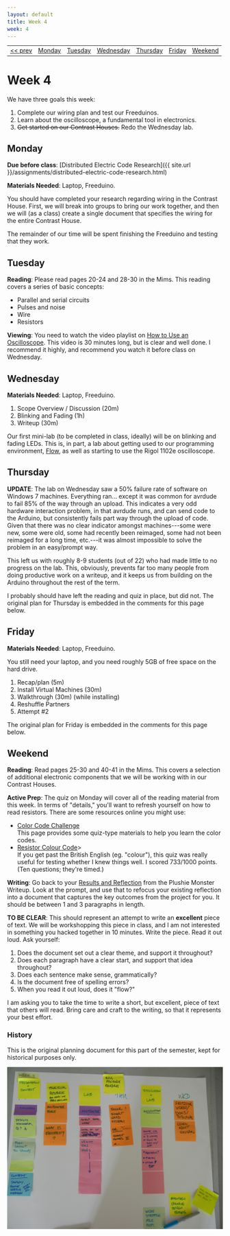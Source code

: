 ```yaml
---
layout: default
title: Week 4
week: 4
---
```


<table>
<tr>
	<td> <a href="w02.html">&lt;&lt; prev</a> </td>
	<td> <a href="#monday">Monday</a> </td>
	<td> <a href="#tuesday">Tuesday</a> </td>
	<td> <a href="#wednesday">Wednesday</a> </td>
	<td> <a href="#thursday">Thursday</a> </td>
	<td> <a href="#friday">Friday</a> </td>
	<td> <a href="#weekend">Weekend</a> </td>
	<!-- ><td> <a href="w04.html">next &gt;&gt;</a> </td> -->
</tr></table>

# Week 4

We have three goals this week:

<ol>
  <li> Complete our wiring plan and test our Freeduinos. </li>
  <li>Learn about the oscilloscope, a fundamental tool in electronics.</li>
  <li><strike>Get started on our Contrast Houses.</strike> Redo the Wednesday lab.</li>
</ol>
  

## Monday

**Due before class**: [Distributed Electric Code Research]({{ site.url }}/assignments/distributed-electric-code-research.html)

**Materials Needed**: Laptop, Freeduino.

You should have completed your research regarding wiring in the Contrast House. First, we will break into groups to bring our work together, and then we will (as a class) create a single document that specifies the wiring for the entire Contrast House.

The remainder of our time will be spent finishing the Freeduino and testing that they work. 

## Tuesday

**Reading**: Please read pages 20-24 and 28-30 in the Mims. This reading covers a series of basic concepts:

* Parallel and serial circuits
* Pulses and noise
* Wire
* Resistors

**Viewing**: You need to watch the video playlist on [How to Use an Oscilloscope](http://www.youtube.com/watch?v=CzY2abWCVTY). This video is 30 minutes long, but is clear and well done. I recommend it highly, and recommend you watch it before class on Wednesday.

## Wednesday

**Materials Needed**: Laptop, Freeduino.

1. Scope Overview / Discussion (20m)
2. Blinking and Fading (1h)
3. Writeup (30m)

Our first mini-lab (to be completed in class, ideally) will be on blinking and fading LEDs. This is, in part, a lab about getting used to our programming environment, [Flow]({{site.url}}/software/flow.html), as well as starting to use the Rigol 1102e oscilloscope.

## Thursday

**UPDATE**: The lab on Wednesday saw a 50% failure rate of software on Windows 7 machines. Everything ran... except it was common for avrdude to fail 85% of the way through an upload. This indicates a very odd hardware interaction problem, in that avrdude runs, and can send code to the Arduino, but consistently fails part way through the upload of code. Given that there was no clear indicator amongst machines---some were new, some were old, some had recently been reimaged, some had not been reimaged for a long time, etc.---it was almost impossible to solve the problem in an easy/prompt way.

This left us with roughly 8-9 students (out of 22) who had made little to no progress on the lab. This, obviously, prevents far too many people from doing productive work on a writeup, and it keeps us from building on the Arduino throughout the rest of the term.

I probably should have left the reading and quiz in place, but did not. The original plan for Thursday is embedded in the comments for this page below.

<!--
**Reading**: Read pages 25-30 and 40-41 in the Mims. This covers a selection of additional electronic components that we will be working with in our Contrast Houses.

**Active Prep**: You read about these things on Tuesday, but we're going to review them Thursday and be ready for a quiz on Friday. In terms of "details," you'll want to refresh yourself on how to read resistors. There are some resources online you might use:

* [Color Code Challenge](http://people.sinclair.edu/nickreeder/Flash/colorCode.htm) <br/>
This page provides some quiz-type materials to help you learn the color codes.
* [Resistor Colour Code](http://www.funtrivia.com/trivia-quiz/SciTech/Resistor-Colour-Code-266472.html)><br/>
If you get past the British English (eg. "colour"), this quiz was really useful for testing whether I knew things well. I scored 733/1000 points. (Ten questions; they're timed.)

-->

## Friday

**Materials Needed**: Laptop, Freeduino.

You still need your laptop, and you need roughly 5GB of free space on the hard drive.

1. Recap/plan (5m)
1. Install Virtual Machines (30m)
1. Walkthrough (30m) (while installing)
1. Reshuffle Partners
1. Attempt #2

The original plan for Friday is embedded in the comments for this page below.

<!-- 
We'll begin with a quiz over the readings from this week. 

Then, we will begin the build on our Contrast Houses. If not... this section will change.
-->

## Weekend

**Reading**: Read pages 25-30 and 40-41 in the Mims. This covers a selection of additional electronic components that we will be working with in our Contrast Houses.

**Active Prep**: The quiz on Monday will cover all of the reading material from this week. In terms of "details," you'll want to refresh yourself on how to read resistors. There are some resources online you might use:

* [Color Code Challenge](http://people.sinclair.edu/nickreeder/Flash/colorCode.htm) <br/>
This page provides some quiz-type materials to help you learn the color codes.
* [Resistor Colour Code](http://www.funtrivia.com/trivia-quiz/SciTech/Resistor-Colour-Code-266472.html)><br/>
If you get past the British English (eg. "colour"), this quiz was really useful for testing whether I knew things well. I scored 733/1000 points. (Ten questions; they're timed.)

**Writing**: Go back to your [Results and Reflection]({{site.url}}/assignments/plushie-monster-writeup.html#results_and_reflection) from the Plushie Monster Writeup. Look at the prompt, and use that to refocus your existing reflection into a document that captures the key outcomes from the project for you. It should be between 1 and 3 paragraphs in length.

**TO BE CLEAR**: This should represent an attempt to write an **excellent** piece of text. We will be workshopping this piece in class, and I am not interested in something you hacked together in 10 minutes. Write the piece. Read it out loud. Ask yourself:

1. Does the document set out a clear theme, and support it throughout?
1. Does each paragraph have a clear start, and support that idea throughout?
1. Does each sentence make sense, grammatically? 
1. Is the document free of spelling errors?
1. When you read it out loud, does it "flow?"

I am asking you to take the time to write a short, but excellent, piece of text that others will read. Bring care and craft to the writing, so that it represents your best effort.

### History

This is the original planning document for this part of the semester, kept for historical purposes only.

<p align="center"> 
	<img src="images/w03-600.png" alt="Week 0"/>
</p>
